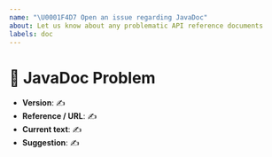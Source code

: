 ```yaml
---
name: "\U0001F4D7 Open an issue regarding JavaDoc"
about: Let us know about any problematic API reference documents
labels: doc
---
```


# 📗 JavaDoc Problem

<!--

Thank you for wanting to make this project better!

This template is for issues with the API
reference documentation.

For problems with this project beyond the API
reference documentation, please open an issue
using the issue tracker for our site repository.

-------

The “✍️” are placeholders signifying requests for
input. Replace them with your responses.

If you are unsure of something, do your best.

-->

- **Version**: ✍️
- **Reference / URL**: ✍️
- **Current text**: ✍️
- **Suggestion**: ✍️

